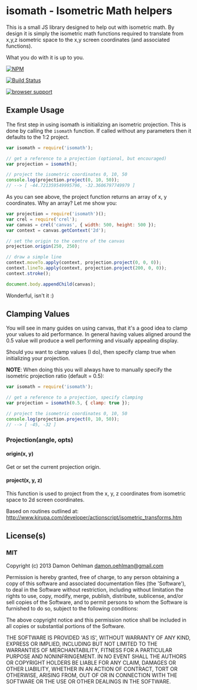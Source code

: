 # isomath - Isometric Math helpers

This is a small JS library designed to help out with isometric math.
By design it is simply the isometric math functions required to translate
from x,y,z isometric space to the x,y screen coordinates (and associated
functions).

What you do with it is up to you.


[![NPM](https://nodei.co/npm/isomath.png)](https://nodei.co/npm/isomath/)

[![Build Status](https://travis-ci.org/DamonOehlman/isomath.png?branch=master)](https://travis-ci.org/DamonOehlman/isomath)

[![browser support](https://ci.testling.com/DamonOehlman/isomath.png)](https://ci.testling.com/DamonOehlman/isomath)


## Example Usage

The first step in using isomath is initializing an isometric projection.
This is done by calling the `isomath` function.  If called without any
parameters then it defaults to the 1:2 project.

```js
var isomath = require('isomath');

// get a reference to a projection (optional, but encouraged)
var projection = isomath();

// project the isometric coordinates 0, 10, 50
console.log(projection.project(0, 10, 50));
// --> [ -44.721359549995796, -32.3606797749979 ]

```

As you can see above, the project function returns an array of x, y
coordinates.  Why an array?  Let me show you:

```js
var projection = require('isomath')();
var crel = require('crel');
var canvas = crel('canvas', { width: 500, height: 500 });
var context = canvas.getContext('2d');

// set the origin to the centre of the canvas
projection.origin(250, 250);

// draw a simple line
context.moveTo.apply(context, projection.project(0, 0, 0));
context.lineTo.apply(context, projection.project(200, 0, 0));
context.stroke();

document.body.appendChild(canvas);
```

Wonderful, isn't it :)

## Clamping Values

You will see in many guides on using canvas, that it's a good idea to
clamp your values to aid performance.  In general having values aligned
around the 0.5 value will produce a well performing and visually appealing
display.

Should you want to clamp values (I do), then specify clamp true when
initializing your projection.

__NOTE__: When doing this you will always have to manually specify the
isometric projection ratio (default = 0.5):

```js
var isomath = require('isomath');

// get a reference to a projection, specify clamping
var projection = isomath(0.5, { clamp: true });

// project the isometric coordinates 0, 10, 50
console.log(projection.project(0, 10, 50));
// --> [ -45, -32 ]
```

### Projection(angle, opts)

#### origin(x, y)

Get or set the current projection origin.

#### project(x, y, z)

This function is used to project from the x, y, z coordinates from
isometric space to 2d screen coordinates.

Based on routines outlined at:
http://www.kirupa.com/developer/actionscript/isometric_transforms.htm

## License(s)

### MIT

Copyright (c) 2013 Damon Oehlman <damon.oehlman@gmail.com>

Permission is hereby granted, free of charge, to any person obtaining
a copy of this software and associated documentation files (the
'Software'), to deal in the Software without restriction, including
without limitation the rights to use, copy, modify, merge, publish,
distribute, sublicense, and/or sell copies of the Software, and to
permit persons to whom the Software is furnished to do so, subject to
the following conditions:

The above copyright notice and this permission notice shall be
included in all copies or substantial portions of the Software.

THE SOFTWARE IS PROVIDED 'AS IS', WITHOUT WARRANTY OF ANY KIND,
EXPRESS OR IMPLIED, INCLUDING BUT NOT LIMITED TO THE WARRANTIES OF
MERCHANTABILITY, FITNESS FOR A PARTICULAR PURPOSE AND NONINFRINGEMENT.
IN NO EVENT SHALL THE AUTHORS OR COPYRIGHT HOLDERS BE LIABLE FOR ANY
CLAIM, DAMAGES OR OTHER LIABILITY, WHETHER IN AN ACTION OF CONTRACT,
TORT OR OTHERWISE, ARISING FROM, OUT OF OR IN CONNECTION WITH THE
SOFTWARE OR THE USE OR OTHER DEALINGS IN THE SOFTWARE.

